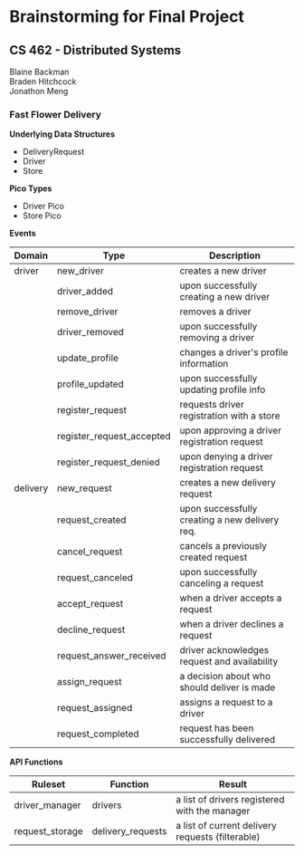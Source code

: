 # Brainstorming for Final Project
## CS 462 - Distributed Systems
Blaine Backman  
Braden Hitchcock  
Jonathon Meng   

### Fast Flower Delivery

**Underlying Data Structures**
- DeliveryRequest
- Driver
- Store

**Pico Types**
- Driver Pico
- Store Pico

**Events**

| Domain    | Type                      | Description                                   |
|-----------|---------------------------|-----------------------------------------------|
| driver    | new_driver                | creates a new driver                          |
|           | driver_added              | upon successfully creating a new driver       |
|           | remove_driver             | removes a driver                              |
|           | driver_removed            | upon successfully removing a driver           |
|           | update_profile            | changes a driver's profile information        |
|           | profile_updated           | upon successfully updating profile info       |
|           | register_request          | requests driver registration with a store     |
|           | register_request_accepted | upon approving a driver registration request  |
|           | register_request_denied   | upon denying a driver registration request    |
| delivery  | new_request               | creates a new delivery request                |
|           | request_created           | upon successfully creating a new delivery req.|
|           | cancel_request            | cancels a previously created request          |
|           | request_canceled          | upon successfully canceling a request         |
|           | accept_request            | when a driver accepts a request               |
|           | decline_request           | when a driver declines a request              |
|           | request_answer_received   | driver acknowledges request and availability  |
|           | assign_request            | a decision about who should deliver is made   |
|           | request_assigned          | assigns a request to a driver                 |
|           | request_completed         | request has been successfully delivered       |

**API Functions**

| Ruleset           | Function          | Result                                            |
|-------------------|-------------------|---------------------------------------------------|
| driver_manager    | drivers           | a list of drivers registered with the manager     |
| request_storage   | delivery_requests | a list of current delivery requests (filterable)  |
